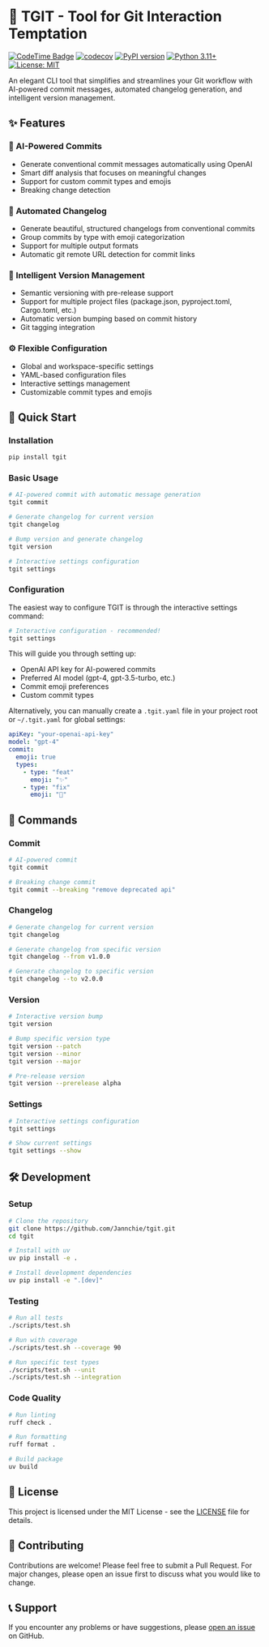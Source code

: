 # 🚀 TGIT - Tool for Git Interaction Temptation

[![CodeTime Badge](https://shields.jannchie.com/endpoint?style=social&color=222&url=https%3A%2F%2Fapi.codetime.dev%2Fv3%2Fusers%2Fshield%3Fuid%3D2%26project%3Dtgit)](https://codetime.dev)
[![codecov](https://codecov.io/gh/Jannchie/tgit/graph/badge.svg?token=YQE0LPE7JX)](https://codecov.io/gh/Jannchie/tgit)
[![PyPI version](https://badge.fury.io/py/tgit.svg)](https://badge.fury.io/py/tgit)
[![Python 3.11+](https://img.shields.io/badge/python-3.11+-blue.svg)](https://www.python.org/downloads/)
[![License: MIT](https://img.shields.io/badge/License-MIT-yellow.svg)](https://opensource.org/licenses/MIT)

An elegant CLI tool that simplifies and streamlines your Git workflow with AI-powered commit messages, automated changelog generation, and intelligent version management.

## ✨ Features

### 🤖 AI-Powered Commits

- Generate conventional commit messages automatically using OpenAI
- Smart diff analysis that focuses on meaningful changes
- Support for custom commit types and emojis
- Breaking change detection

### 📝 Automated Changelog

- Generate beautiful, structured changelogs from conventional commits
- Group commits by type with emoji categorization
- Support for multiple output formats
- Automatic git remote URL detection for commit links

### 🔢 Intelligent Version Management

- Semantic versioning with pre-release support
- Support for multiple project files (package.json, pyproject.toml, Cargo.toml, etc.)
- Automatic version bumping based on commit history
- Git tagging integration

### ⚙️ Flexible Configuration

- Global and workspace-specific settings
- YAML-based configuration files
- Interactive settings management
- Customizable commit types and emojis

## 🚀 Quick Start

### Installation

```bash
pip install tgit
```

### Basic Usage

```bash
# AI-powered commit with automatic message generation
tgit commit

# Generate changelog for current version
tgit changelog

# Bump version and generate changelog
tgit version

# Interactive settings configuration
tgit settings
```

### Configuration

The easiest way to configure TGIT is through the interactive settings command:

```bash
# Interactive configuration - recommended!
tgit settings
```

This will guide you through setting up:

- OpenAI API key for AI-powered commits
- Preferred AI model (gpt-4, gpt-3.5-turbo, etc.)
- Commit emoji preferences
- Custom commit types

Alternatively, you can manually create a `.tgit.yaml` file in your project root or `~/.tgit.yaml` for global settings:

```yaml
apiKey: "your-openai-api-key"
model: "gpt-4"
commit:
  emoji: true
  types:
    - type: "feat"
      emoji: "✨"
    - type: "fix"
      emoji: "🐛"
```

## 📖 Commands

### Commit

```bash
# AI-powered commit
tgit commit 

# Breaking change commit
tgit commit --breaking "remove deprecated api"
```

### Changelog

```bash
# Generate changelog for current version
tgit changelog

# Generate changelog from specific version
tgit changelog --from v1.0.0

# Generate changelog to specific version
tgit changelog --to v2.0.0
```

### Version

```bash
# Interactive version bump
tgit version

# Bump specific version type
tgit version --patch
tgit version --minor
tgit version --major

# Pre-release version
tgit version --prerelease alpha
```

### Settings

```bash
# Interactive settings configuration
tgit settings

# Show current settings
tgit settings --show
```

## 🛠️ Development

### Setup

```bash
# Clone the repository
git clone https://github.com/Jannchie/tgit.git
cd tgit

# Install with uv
uv pip install -e .

# Install development dependencies
uv pip install -e ".[dev]"
```

### Testing

```bash
# Run all tests
./scripts/test.sh

# Run with coverage
./scripts/test.sh --coverage 90

# Run specific test types
./scripts/test.sh --unit
./scripts/test.sh --integration
```

### Code Quality

```bash
# Run linting
ruff check .

# Run formatting
ruff format .

# Build package
uv build
```

## 📄 License

This project is licensed under the MIT License - see the [LICENSE](LICENSE) file for details.

## 🤝 Contributing

Contributions are welcome! Please feel free to submit a Pull Request. For major changes, please open an issue first to discuss what you would like to change.

## 📞 Support

If you encounter any problems or have suggestions, please [open an issue](https://github.com/Jannchie/tgit/issues) on GitHub.

